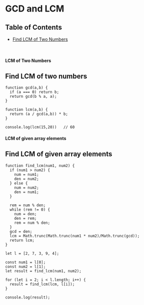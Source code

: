 # GCD and LCM

## Table of Contents

- [Find LCM of Two Numbers](#find-lcm-of-two-numbers)

<br/>

#### LCM of Two Numbers
## <a name="find-lcm-of-two-numbers"></a>Find LCM of two numbers

```
function gcd(a,b) {
  if (a === 0) return b;
  return gcd(b % a, a);
}

function lcm(a,b) {
  return (a / gcd(a,b)) * b;
}

console.log(lcm(15,20))   // 60
```
#### LCM of given array elements
## <a name="find-lcm-of-given-array-elements"></a>Find LCM of given array elements

```
function find_lcm(num1, num2) {
  if (num1 > num2) {
    num = num1;
    den = num2;
  } else {
    num = num2;
    den = num1;
  }

  rem = num % den;
  while (rem != 0) {
    num = den;
    den = rem;
    rem = num % den;
  }
  gcd = den;
  lcm = Math.trunc(Math.trunc(num1 * num2)/Math.trunc(gcd));
  return lcm;
}

let l = [2, 7, 3, 9, 4];

const num1 = l[0];
const num2 = l[1];
let result = find_lcm(num1, num2);

for (let i = 2; i < l.length; i++) {
  result = find_lcm(lcm, l[i]);
}

console.log(result);
```
